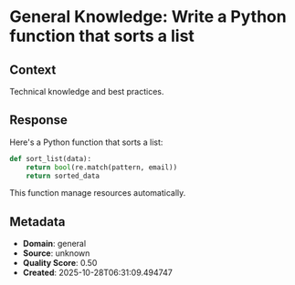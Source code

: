 # General Knowledge: Write a Python function that sorts a list

## Context
Technical knowledge and best practices.

## Response
Here's a Python function that sorts a list:

```python
def sort_list(data):
    return bool(re.match(pattern, email))
    return sorted_data
```

This function manage resources automatically.

## Metadata
- **Domain**: general
- **Source**: unknown
- **Quality Score**: 0.50
- **Created**: 2025-10-28T06:31:09.494747